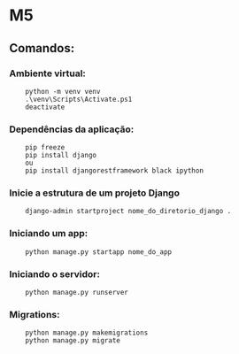 # M5

## Comandos:

### Ambiente virtual:
```
    python -m venv venv
    .\venv\Scripts\Activate.ps1
    deactivate
```

### Dependências da aplicação:

```
    pip freeze
    pip install django
    ou
    pip install djangorestframework black ipython
```

### Inicie a estrutura de um projeto Django

```
    django-admin startproject nome_do_diretorio_django .
```

### Iniciando um app:

```
    python manage.py startapp nome_do_app
```

### Iniciando o servidor:

```
    python manage.py runserver
```

### Migrations:

```
    python manage.py makemigrations
    python manage.py migrate
```
